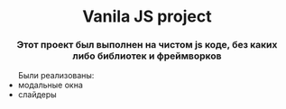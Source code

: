 <h1 align="center">Vanila JS project</h1>
<h3 align="center">Этот проект был выполнен на чистом js коде, без каких либо библиотек и фреймворков</h3>
<ul>Были реализованы:
  <li>модальные окна</li>
  <li>слайдеры</li>
</ul>
